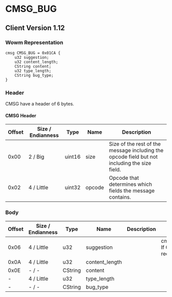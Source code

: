 # CMSG_BUG

## Client Version 1.12

### Wowm Representation
```rust,ignore
cmsg CMSG_BUG = 0x01CA {
    u32 suggestion;
    u32 content_length;
    CString content;
    u32 type_length;
    CString bug_type;
}
```
### Header

CMSG have a header of 6 bytes.

#### CMSG Header

| Offset | Size / Endianness | Type   | Name   | Description |
| ------ | ----------------- | ------ | ------ | ----------- |
| 0x00   | 2 / Big           | uint16 | size   | Size of the rest of the message including the opcode field but not including the size field.|
| 0x02   | 4 / Little        | uint32 | opcode | Opcode that determines which fields the message contains.|

### Body

| Offset | Size / Endianness | Type | Name | Description | Comment |
| ------ | ----------------- | ---- | ---- | ----------- | ------- |
| 0x06 | 4 / Little | u32 | suggestion |  | cmangos/vmangos/mangoszero: If 0 received bug report, else received suggestion |
| 0x0A | 4 / Little | u32 | content_length |  |  |
| 0x0E | - / - | CString | content |  |  |
| - | 4 / Little | u32 | type_length |  |  |
| - | - / - | CString | bug_type |  |  |

